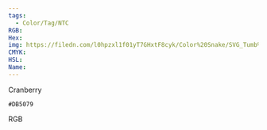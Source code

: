 ```yaml
---
tags:
  - Color/Tag/NTC
RGB:
Hex:
img: https://filedn.com/l0hpzxl1f01yT7GHxtF8cyk/Color%20Snake/SVG_Tumb%20Mass%20No%20Name/DB5079.svg
CMYK:
HSL:
Name:
---
```

Cranberry
```palette
#DB5079
```
RGB
